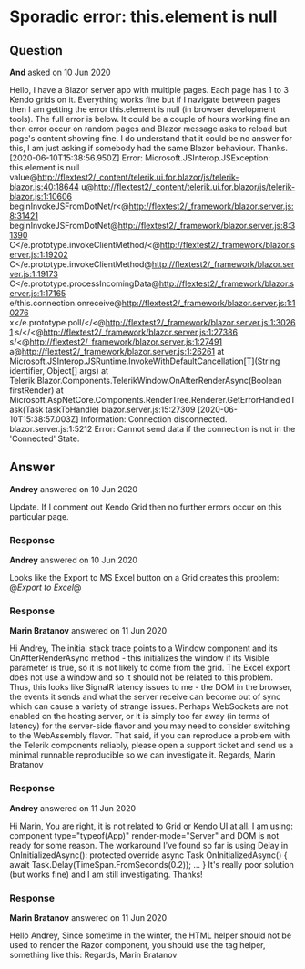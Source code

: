 # Sporadic error: this.element is null

## Question

**And** asked on 10 Jun 2020

Hello, I have a Blazor server app with multiple pages. Each
page has 1 to 3 Kendo grids on it. Everything works fine but if I
navigate between pages then I am getting the error this.element is null
(in browser development tools). The full error is below. It could be a
couple of hours working fine an then error occur on random pages and
Blazor message asks to reload but page's content showing fine. I do understand that it could be no answer for this, I am just asking if somebody had the same Blazor behaviour. Thanks. [2020-06-10T15:38:56.950Z] Error: Microsoft.JSInterop.JSException: this.element is null value@[http://flextest2/_content/telerik.ui.for.blazor/js/telerik-blazor.js:40:18644](http://flextest2/_content/telerik.ui.for.blazor/js/telerik-blazor.js:40:18644) u@[http://flextest2/_content/telerik.ui.for.blazor/js/telerik-blazor.js:1:10606](http://flextest2/_content/telerik.ui.for.blazor/js/telerik-blazor.js:1:10606) beginInvokeJSFromDotNet/r<@[http://flextest2/_framework/blazor.server.js:8:31421](http://flextest2/_framework/blazor.server.js:8:31421) beginInvokeJSFromDotNet@[http://flextest2/_framework/blazor.server.js:8:31390](http://flextest2/_framework/blazor.server.js:8:31390) C</e.prototype.invokeClientMethod/<@[http://flextest2/_framework/blazor.server.js:1:19202](http://flextest2/_framework/blazor.server.js:1:19202) C</e.prototype.invokeClientMethod@[http://flextest2/_framework/blazor.server.js:1:19173](http://flextest2/_framework/blazor.server.js:1:19173) C</e.prototype.processIncomingData@[http://flextest2/_framework/blazor.server.js:1:17165](http://flextest2/_framework/blazor.server.js:1:17165) e/this.connection.onreceive@[http://flextest2/_framework/blazor.server.js:1:10276](http://flextest2/_framework/blazor.server.js:1:10276) x</e.prototype.poll/</<@[http://flextest2/_framework/blazor.server.js:1:30261](http://flextest2/_framework/blazor.server.js:1:30261) s/</<@[http://flextest2/_framework/blazor.server.js:1:27386](http://flextest2/_framework/blazor.server.js:1:27386) s/<@[http://flextest2/_framework/blazor.server.js:1:27491](http://flextest2/_framework/blazor.server.js:1:27491) a@[http://flextest2/_framework/blazor.server.js:1:26261](http://flextest2/_framework/blazor.server.js:1:26261) at Microsoft.JSInterop.JSRuntime.InvokeWithDefaultCancellation[T](String identifier, Object[] args) at Telerik.Blazor.Components.TelerikWindow.OnAfterRenderAsync(Boolean firstRender) at Microsoft.AspNetCore.Components.RenderTree.Renderer.GetErrorHandledTask(Task taskToHandle) blazor.server.js:15:27309 [2020-06-10T15:38:57.003Z] Information: Connection disconnected. blazor.server.js:1:5212 Error: Cannot send data if the connection is not in the 'Connected' State.

## Answer

**Andrey** answered on 10 Jun 2020

Update. If I comment out Kendo Grid then no further errors occur on this particular page.

### Response

**Andrey** answered on 10 Jun 2020

Looks like the Export to MS Excel button on a Grid creates this problem: <GridToolBar> @*<GridCommandButton Command="ExcelExport" Icon="@IconName.FileExcel">Export to Excel</GridCommandButton>*@</GridToolBar>

### Response

**Marin Bratanov** answered on 11 Jun 2020

Hi Andrey, The initial stack trace points to a Window component and its OnAfterRenderAsync method - this initializes the window if its Visible parameter is true, so it is not likely to come from the grid. The Excel export does not use a window and so it should not be related to this problem. Thus, this looks like SignalR latency issues to me - the DOM in the browser, the events it sends and what the server receive can become out of sync which can cause a variety of strange issues. Perhaps WebSockets are not enabled on the hosting server, or it is simply too far away (in terms of latency) for the server-side flavor and you may need to consider switching to the WebAssembly flavor. That said, if you can reproduce a problem with the Telerik components reliably, please open a support ticket and send us a minimal runnable reproducible so we can investigate it. Regards, Marin Bratanov

### Response

**Andrey** answered on 11 Jun 2020

Hi Marin, You are right, it is not related to Grid or Kendo UI at all. I am using: component type="typeof(App)" render-mode="Server" and DOM is not ready for some reason. The workaround I've found so far is using Delay in OnInitializedAsync(): protected override async Task OnInitializedAsync() { await Task.Delay(TimeSpan.FromSeconds(0.2)); ... } It's really poor solution (but works fine) and I am still investigating. Thanks!

### Response

**Marin Bratanov** answered on 11 Jun 2020

Hello Andrey, Since sometime in the winter, the HTML helper should not be used to render the Razor component, you should use the tag helper, something like this: <app> <component type="typeof(App)" render-mode="Server" /> </app> Regards, Marin Bratanov
